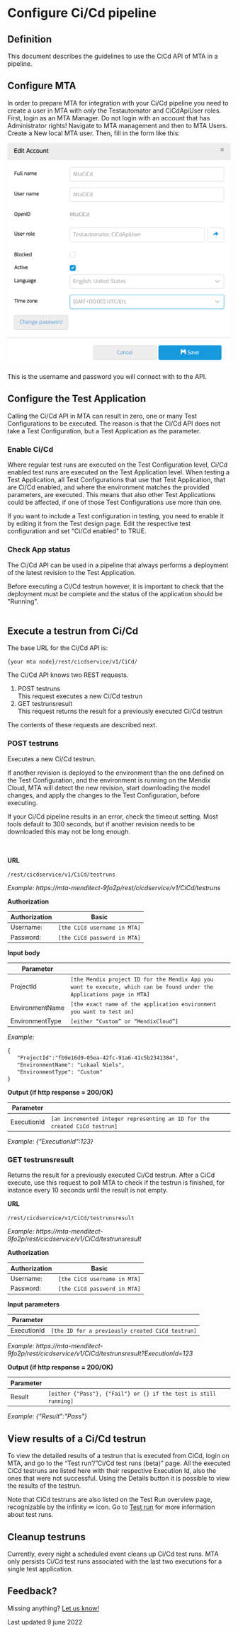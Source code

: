 # Configure Ci/Cd pipeline

## Definition

This document describes the guidelines to use the CiCd API of MTA in a pipeline.

## Configure MTA
In order to prepare MTA for integration with your Ci/Cd pipeline you need to create a user in MTA with *only* the Testautomator and CiCdApiUser roles. First, login as an MTA Manager. Do not login with an account that has Administrator rights!
Navigate to MTA management and then to MTA Users. Create a New local MTA user.
Then, fill in the form like this:

![Create Ci Cd user](cicd-create-account.png)

This is the username and password you will connect with to the API. 

## Configure the Test Application

Calling the Ci/Cd API in MTA can result in zero, one or many Test Configurations to be executed. The reason is that the Ci/Cd API does not take a Test Configuration, but a Test Application as the parameter. 

### Enable Ci/Cd
Where regular test runs are executed on the Test Configuration level, Ci/Cd enabled test runs are executed on the Test Application level. When testing a Test Application, all Test Configurations that use that Test Application, that are Ci/Cd enabled, and where the environment matches the provided parameters, are executed. This means that also other Test Applications could be affected, if one of those Test Configurations use more than one.

If you want to include a Test configuration in testing, you need to enable it by editing it from the Test design page. 
Edit the respective test configuration and set "Ci/Cd enabled" to TRUE.

### Check App status
The Ci/Cd API can be used in a pipeline that always performs a deployment of the latest revision to the Test Application. 

<i class="fa fa-exclamation-triangle"></i> Before executing a Ci/Cd testrun however, it is important to check that the deployment must be complete and the status of the application should be "Running". 
<br/><br/>

## Execute a testrun from Ci/Cd

The base URL for the Ci/Cd API is:
```
{your mta node}/rest/cicdservice/v1/CiCd/
```

The Ci/Cd API knows two REST requests. 
1. POST testruns <br/> This request executes a new Ci/Cd testrun
2. GET testrunsresult <br/> This request returns the result for a previously executed Ci/Cd testrun

The contents of these requests are described next.

### POST testruns
Executes a new Ci/Cd testrun. 

If another revision is deployed to the environment than the one defined on the Test Configuration, and the environment is running on the Mendix Cloud, MTA will detect the new revision, start downloading the model changes, and apply the changes to the Test Configuration, before executing.

<i class="fa fa-exclamation-triangle"></i> If your Ci/Cd pipeline results in an error, check the timeout setting. Most tools default to 300 seconds, but if another revision needs to be downloaded this may not be long enough.
<br/><br/><br/>


**URL**

`/rest/cicdservice/v1/CiCd/testruns`

*Example: https://mta-menditect-9fo2p/rest/cicdservice/v1/CiCd/testruns*

**Authorization**

| Authorization | Basic |
| ----------- | ----------- |
| Username: | `[the CiCd username in MTA]` |
| Password: | `[the CiCd password in MTA]`|

**Input body**

| Parameter |   |
| ----------- | ----------- |
| ProjectId | `[the Mendix project ID for the Mendix App you want to execute, which can be found under the Applications page in MTA]` |
| EnvironmentName | `[the exact name of the application environment you want to test on]` |
| EnvironmentType | `[either “Custom” or “MendixCloud”]` |

*Example:* 

```
{
   "ProjectId":"fb9e16d9-05ea-42fc-91a6-41c5b2341384",
   "EnvironmentName": "Lokaal Niels",
   "EnvironmentType": "Custom"
}
```

**Output (if http response = 200/OK)**

| Parameter |   |
| ----------- | ----------- |
| ExecutionId | `[an incremented integer representing an ID for the created CiCd testrun]` |

*Example: {"ExecutionId":123}*


### GET testrunsresult

Returns the result for a previously executed Ci/Cd testrun. After a CiCd execute, use this request to poll MTA to check if the testrun is finished, for instance every 10 seconds until the result is not empty. 

**URL**

`/rest/cicdservice/v1/CiCd/testrunsresult`

*Example: https://mta-menditect-9fo2p/rest/cicdservice/v1/CiCd/testrunsresult*

**Authorization**

| Authorization | Basic |
| ----------- | ----------- |
| Username: | `[the CiCd username in MTA]` |
| Password: | `[the CiCd password in MTA]`|

**Input parameters**

| Parameter |   |
| ----------- | ----------- |
| ExecutionId | `[the ID for a previously created CiCd testrun]` |

*Example: https://mta-menditect-9fo2p/rest/cicdservice/v1/CiCd/testrunsresult?ExecutionId=123*

**Output (if http response = 200/OK)**

| Parameter |   |
| ----------- | ----------- |
| Result | `[either {"Pass"}, {"Fail"} or {} if the test is still running]` |

*Example: {"Result":"Pass"}*

## View results of a Ci/Cd testrun 
To view the detailed results of a testrun that is executed from CiCd, login on MTA, and go to the “Test run”/”Ci/Cd test runs (beta)” page. All the executed CiCd testruns are listed here with their respective Execution Id, also the ones that were not successful. 
Using the Details button it is possible to view the results of the testrun.

Note that CiCd testruns are also listed on the Test Run overview page, recognizable by the infinity ∞ icon. 
Go to [Test run](../refguide/test-run) for more information about test runs.

## Cleanup testruns
Currently, every night a scheduled event cleans up Ci/Cd test runs. MTA only persists Ci/Cd test runs associated with the last two executions for a single test application. 

## Feedback?
Missing anything? [Let us know!](mailto:support@menditect.com)

Last updated 9 june 2022